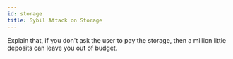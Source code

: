 ```yaml
---
id: storage
title: Sybil Attack on Storage
---
```


Explain that, if you don't ask the user to pay the storage, then a million little deposits can leave you out of budget.